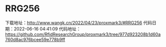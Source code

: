 # RRG256
下载地址：http://www.wangk.cn/2022/04/23/proxmark3/#RRG256
代码日期：2022-06-16 04:41:09
代码地址：https://github.com/RfidResearchGroup/proxmark3/tree/977d923208b1d60a760d8ac976bcee59e778b9ff

